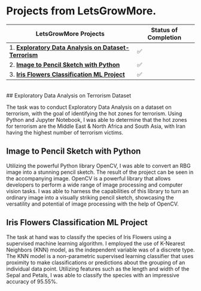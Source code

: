 # **Projects from LetsGrowMore.**

| LetsGrowMore Projects | Status of Completion |
| ----- | -----|
| 1. [**Exploratory Data Analysis on Dataset-Terrorism**](https://github.com/SumitxThokar/LetsGrowMoreProjects/tree/main/Global%20terrorism) | :white_check_mark: |
| 2. [**Image to Pencil Sketch with Python**](https://github.com/SumitxThokar/LetsGrowMoreProjects/blob/main/Pencil%20image%20converter/Pencil_Sketch_Converter.ipynb)  |:white_check_mark: |
| 3. [**Iris Flowers Classification ML Project**](https://github.com/SumitxThokar/LetsGrowMoreProjects/blob/main/Iris/IrisFlowerClassificationwithKNN.ipynb) | :white_check_mark: |
<br>
## Exploratory Data Analysis on Terrorism Dataset

The task was to conduct Exploratory Data Analysis on a dataset on terrorism, with the goal of identifying the hot zones for terrorism. Using Python and Jupyter Notebook, I was able to determine that the hot zones for terrorism are the Middle East & North Africa and South Asia, with Iran having the highest number of terrorism victims.<br>

## Image to Pencil Sketch with Python
Utilizing the powerful Python library OpenCV, I was able to convert an RBG image into a stunning pencil sketch. The result of the project can be seen in the accompanying image. OpenCV is a powerful library that allows developers to perform a wide range of image processing and computer vision tasks. I was able to harness the capabilities of this library to turn an ordinary image into a visually striking pencil sketch, showcasing the versatility and potential of image processing with the help of OpenCV.
<br>
## Iris Flowers Classification ML Project
The task at hand was to classify the species of Iris Flowers using a supervised machine learning algorithm. I employed the use of K-Nearest Neighbors (KNN) model, as the independent variable was of a discrete type. The KNN model is a non-parametric supervised learning classifier that uses proximity to make classifications or predictions about the grouping of an individual data point. Utilizing features such as the length and width of the Sepal and Petals, I was able to classify the species with an impressive accuracy of 95.55%.

